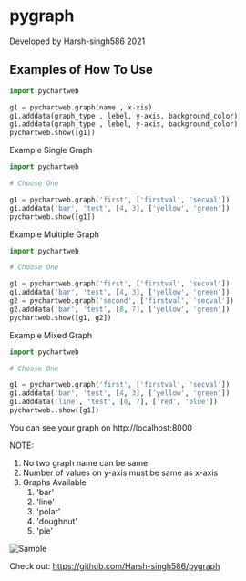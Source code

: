 # pygraph


Developed by Harsh-singh586 2021

## Examples of How To Use

```python
import pychartweb

g1 = pychartweb.graph(name , x-xis)
g1.adddata(graph_type , lebel, y-axis, background_color)
g1.adddata(graph_type , lebel, y-axis, background_color)
pychartweb.show([g1])
```

Example Single Graph
```python
import pychartweb

# Choose One

g1 = pychartweb.graph('first', ['firstval', 'secval'])
g1.adddata('bar', 'test', [4, 3], ['yellow', 'green'])
pychartweb.show([g1])
```

Example Multiple Graph
```python
import pychartweb

# Choose One

g1 = pychartweb.graph('first', ['firstval', 'secval'])
g1.adddata('bar', 'test', [4, 3], ['yellow', 'green'])
g2 = pychartweb.graph('second', ['firstval', 'secval'])
g2.adddata('bar', 'test', [8, 7], ['yellow', 'green'])
pychartweb.show([g1, g2])
```

Example Mixed Graph
```python
import pychartweb

# Choose One

g1 = pychartweb.graph('first', ['firstval', 'secval'])
g1.adddata('bar', 'test', [4, 3], ['yellow', 'green'])
g1.adddata('line', 'test', [8, 7], ['red', 'blue'])
pychartweb..show([g1])
```

You can see your graph on http://localhost:8000

NOTE:
   
   1. No two graph name can be same
   2. Number of values on y-axis must be same as x-axis
   3. Graphs Available
       1. 'bar'
       2. 'line'
       3. 'polar'
       4. 'doughnut'
       5. 'pie'


![Sample](/sample.png)

Check out: https://github.com/Harsh-singh586/pygraph